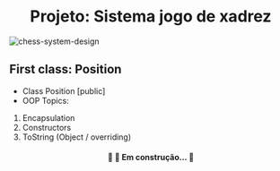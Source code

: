 <h1 align="center">Projeto: Sistema jogo de xadrez</h1>

![chess-system-design](https://user-images.githubusercontent.com/62703587/111727080-f7b83700-8848-11eb-8ffb-9d534284f294.png)


## First class: Position
* Class Position [public]
* OOP Topics:
 1. Encapsulation
 2. Constructors
 3. ToString (Object / overriding)
 
 
<h4 align="center"> 
	🚧  🚀 Em construção...  🚧
</h4>

